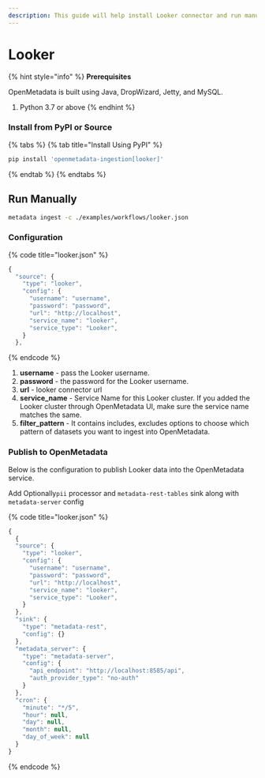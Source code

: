 ```yaml
---
description: This guide will help install Looker connector and run manually
---
```


# Looker

{% hint style="info" %}
**Prerequisites**

OpenMetadata is built using Java, DropWizard, Jetty, and MySQL.

1. Python 3.7 or above
{% endhint %}

### Install from PyPI or Source

{% tabs %}
{% tab title="Install Using PyPI" %}
```bash
pip install 'openmetadata-ingestion[looker]'
```
{% endtab %}
{% endtabs %}

## Run Manually

```bash
metadata ingest -c ./examples/workflows/looker.json
```

### Configuration

{% code title="looker.json" %}
```javascript
{
  "source": {
    "type": "looker",
    "config": {
      "username": "username",
      "password": "password",
      "url": "http://localhost",
      "service_name": "looker",
      "service_type": "Looker",
    }
  },
```
{% endcode %}

1. **username** - pass the Looker username.
2. **password** - the password for the Looker username.
3. **url** - looker connector url
4. **service\_name** - Service Name for this Looker cluster. If you added the Looker cluster through OpenMetadata UI, make sure the service name matches the same.
5. **filter\_pattern** - It contains includes, excludes options to choose which pattern of datasets you want to ingest into OpenMetadata.

### Publish to OpenMetadata

Below is the configuration to publish Looker data into the OpenMetadata service.

Add Optionally`pii` processor and `metadata-rest-tables` sink along with `metadata-server` config

{% code title="looker.json" %}
```javascript
{
  {
  "source": {
    "type": "looker",
    "config": {
      "username": "username",
      "password": "password",
      "url": "http://localhost",
      "service_name": "looker",
      "service_type": "Looker",
    }
  },
  "sink": {
    "type": "metadata-rest",
    "config": {}
  },
  "metadata_server": {
    "type": "metadata-server",
    "config": {
      "api_endpoint": "http://localhost:8585/api",
      "auth_provider_type": "no-auth"
    }
  },
  "cron": {
    "minute": "*/5",
    "hour": null,
    "day": null,
    "month": null,
    "day_of_week": null
  }
}
```
{% endcode %}

